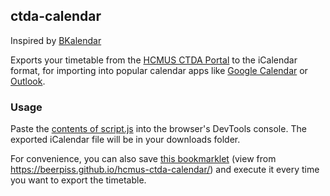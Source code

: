 ## ctda-calendar

Inspired by [BKalendar](https://bkalendar.github.io)

Exports your timetable from the [HCMUS CTDA Portal](https://portal.ctdb.hcmus.edu.vn)
to the iCalendar format, for importing into popular calendar apps like 
[Google Calendar](https://support.google.com/calendar/answer/37118)
or [Outlook](https://support.microsoft.com/en-us/office/import-calendars-into-outlook-8e8364e1-400e-4c0f-a573-fe76b5a2d379).

### Usage
Paste the [contents of script.js](https://raw.githubusercontent.com/beerpiss/hcmus-ctda-calendar/trunk/script.js)
into the browser's DevTools console. The exported iCalendar file will be in your downloads folder.

For convenience, you can also save [this bookmarklet](javascript:void(function(d){if(d.location.host==='portal.ctdb.hcmus.edu.vn'&&d.location.pathname==='/sinh-vien/ket-qua-dkhp')document.body.appendChild(document.createElement('script')).src='https://beerpiss.github.io/hcmus-ctda-calendar/script.js?t='+Math.floor(Date.now()/60000)})(document);) 
(view from <https://beerpiss.github.io/hcmus-ctda-calendar/>) and execute it every time
you want to export the timetable.
